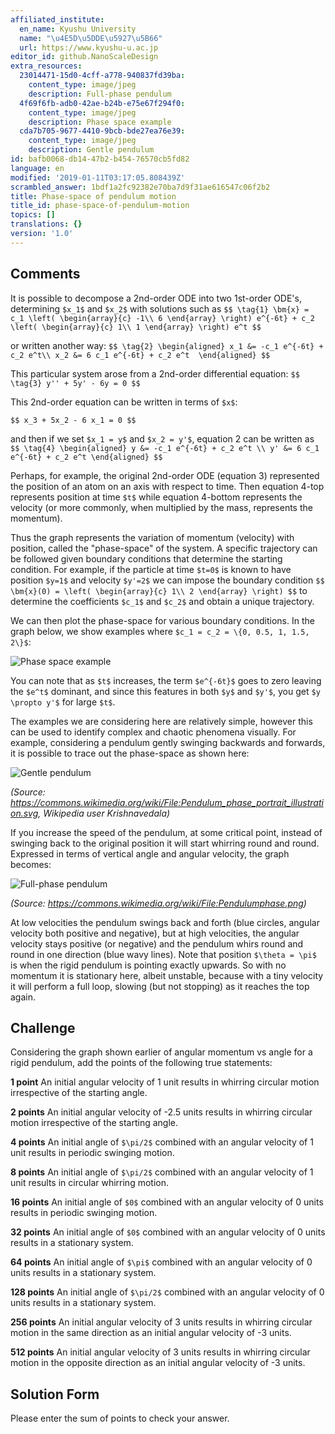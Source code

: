 ```yaml
---
affiliated_institute:
  en_name: Kyushu University
  name: "\u4E5D\u5DDE\u5927\u5B66"
  url: https://www.kyushu-u.ac.jp
editor_id: github.NanoScaleDesign
extra_resources:
  23014471-15d0-4cff-a778-940837fd39ba:
    content_type: image/jpeg
    description: Full-phase pendulum
  4f69f6fb-adb0-42ae-b24b-e75e67f294f0:
    content_type: image/jpeg
    description: Phase space example
  cda7b705-9677-4410-9bcb-bde27ea76e39:
    content_type: image/jpeg
    description: Gentle pendulum
id: bafb0068-db14-47b2-b454-76570cb5fd82
language: en
modified: '2019-01-11T03:17:05.808439Z'
scrambled_answer: 1bdf1a2fc92382e70ba7d9f31ae616547c06f2b2
title: Phase-space of pendulum motion
title_id: phase-space-of-pendulum-motion
topics: []
translations: {}
version: '1.0'
---
```


## Comments
It is possible to decompose a 2nd-order ODE into two 1st-order ODE's, determining `$x_1$` and `$x_2$` with solutions such as
`$$ \tag{1}
    \bm{x} = c_1 \left(
        \begin{array}{c}
            -1\\
            6
        \end{array}
    \right) e^{-6t} +
    c_2 \left(
        \begin{array}{c}
            1\\
            1
        \end{array}
    \right) e^t
$$`

or written another way:
`$$ \tag{2}
    \begin{aligned}
        x_1 &= -c_1 e^{-6t} + c_2 e^t\\
        x_2 &= 6 c_1 e^{-6t} + c_2 e^t 
    \end{aligned}
$$`

This particular system arose from a 2nd-order differential equation:
`$$ \tag{3}
    y'' + 5y' - 6y = 0
$$`

This 2nd-order equation can be written in terms of `$x$`:

`$$
    x_3 + 5x_2 - 6 x_1 = 0
$$`

and then if we set `$x_1 = y$` and `$x_2 = y'$`, equation 2 can be written as
`$$ \tag{4}
\begin{aligned}
    y &= -c_1 e^{-6t} + c_2 e^t \\
    y' &= 6 c_1 e^{-6t} + c_2 e^t
\end{aligned}
$$`

Perhaps, for example, the original 2nd-order ODE (equation 3) represented the position of an atom on an axis with respect to time. Then equation 4-top represents position at time `$t$` while equation 4-bottom represents the velocity (or more commonly, when multiplied by the mass, represents the momentum).

Thus the graph represents the variation of momentum (velocity) with position, called the "phase-space" of the system. A specific trajectory can be followed given boundary conditions that determine the starting condition. For example, if the particle at time `$t=0$` is known to have position `$y=1$` and velocity `$y'=2$` we can impose the boundary condition
`$$
    \bm{x}(0) = \left(
        \begin{array}{c}
            1\\
            2
        \end{array}
    \right)
$$`
to determine the coefficients `$c_1$` and `$c_2$` and obtain a unique trajectory.

We can then plot the phase-space for various boundary conditions. In the graph below, we show examples where `$c_1 = c_2 = \{0, 0.5, 1, 1.5, 2\}$`:

![Phase space example](/api/v0/teachers/github.NanoScaleDesign/resources/public/4f69f6fb-adb0-42ae-b24b-e75e67f294f0.jpeg/4f69f6fb-adb0-42ae-b24b-e75e67f294f0.jpeg)

You can note that as `$t$` increases, the term `$e^{-6t}$` goes to zero leaving the `$e^t$` dominant, and since this features in both `$y$` and `$y'$`, you get `$y \propto y'$` for large `$t$`.

The examples we are considering here are relatively simple, however this can be used to identify complex and chaotic phenomena visually. For example, considering a pendulum gently swinging backwards and forwards, it is possible to trace out the phase-space as shown here:

![Gentle pendulum](/api/v0/teachers/github.NanoScaleDesign/resources/public/cda7b705-9677-4410-9bcb-bde27ea76e39.jpeg/cda7b705-9677-4410-9bcb-bde27ea76e39.jpeg)

*(Source: https://commons.wikimedia.org/wiki/File:Pendulum_phase_portrait_illustration.svg, Wikipedia user Krishnavedala)*

If you increase the speed of the pendulum, at some critical point, instead of swinging back to the original position it will start whirring round and round. Expressed in terms of vertical angle and angular velocity, the graph becomes:

![Full-phase pendulum](/api/v0/teachers/github.NanoScaleDesign/resources/public/23014471-15d0-4cff-a778-940837fd39ba.jpeg/23014471-15d0-4cff-a778-940837fd39ba.jpeg)

*(Source: https://commons.wikimedia.org/wiki/File:Pendulumphase.png)*

At low velocities the pendulum swings back and forth (blue circles, angular velocity both positive and negative), but at high velocities, the angular velocity stays positive (or negative) and the pendulum whirs round and round in one direction (blue wavy lines). Note that position `$\theta = \pi$` is when the rigid pendulum is pointing exactly upwards. So with no momentum it is stationary here, albeit unstable, because with a tiny velocity it will perform a full loop, slowing (but not stopping) as it reaches the top again.


## Challenge
Considering the graph shown earlier of angular momentum vs angle for a rigid pendulum, add the points of the following true statements:

**1 point** An initial angular velocity of 1 unit results in whirring circular motion irrespective of the starting angle.

**2 points** An initial angular velocity of -2.5 units results in whirring circular motion irrespective of the starting angle.

**4 points** An initial angle of `$\pi/2$` combined with an angular velocity of 1 unit results in periodic swinging motion.

**8 points** An initial angle of `$\pi/2$` combined with an angular velocity of 1 unit results in circular whirring motion.

**16 points** An initial angle of `$0$` combined with an angular velocity of 0 units results in periodic swinging motion.

**32 points** An initial angle of `$0$` combined with an angular velocity of 0 units results in a stationary system.

**64 points** An initial angle of `$\pi$` combined with an angular velocity of 0 units results in a stationary system.

**128 points** An initial angle of `$\pi/2$` combined with an angular velocity of 0 units results in a stationary system.

**256 points** An initial angular velocity of 3 units results in whirring circular motion in the same direction as an initial angular velocity of -3 units.

**512 points** An initial angular velocity of 3 units results in whirring circular motion in the opposite direction as an initial angular velocity of -3 units.

## Solution Form
Please enter the sum of points to check your answer.
